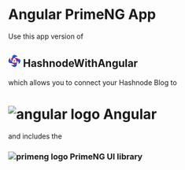 # Angular PrimeNG App

Use this app version of 
## ![HashnodeWithAngular logo](./hashnode-withangular-logo-readme.png) HashnodeWithAngular 
which allows you to connect your Hashnode Blog to
# ![angular logo](/angular.png) Angular 

and includes the

### ![primeng logo](/primeng-logo.png) PrimeNG UI library
